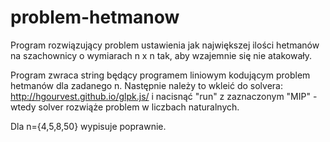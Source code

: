# problem-hetmanow

Program rozwiązujący problem ustawienia jak największej ilości hetmanów na szachownicy o wymiarach n x n tak, aby wzajemnie się nie atakowały.

Program zwraca string będący programem liniowym kodującym problem hetmanów dla zadanego n. Następnie należy to wkleić do solvera:  http://hgourvest.github.io/glpk.js/ i nacisnąć "run" z zaznaczonym "MIP" - wtedy solver rozwiąże problem w liczbach naturalnych.

Dla n={4,5,8,50} wypisuje poprawnie.

